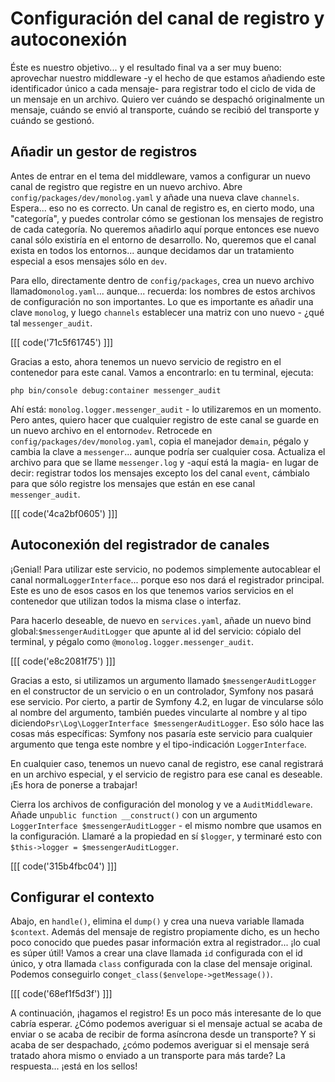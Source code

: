 # Configuración del canal de registro y autoconexión

Éste es nuestro objetivo... y el resultado final va a ser muy bueno: aprovechar nuestro middleware -y el hecho de que estamos añadiendo este identificador único a cada mensaje- para registrar todo el ciclo de vida de un mensaje en un archivo. Quiero ver cuándo se despachó originalmente un mensaje, cuándo se envió al transporte, cuándo se recibió del transporte y cuándo se gestionó.

## Añadir un gestor de registros

Antes de entrar en el tema del middleware, vamos a configurar un nuevo canal de registro que registre en un nuevo archivo. Abre `config/packages/dev/monolog.yaml` y añade una nueva clave `channels`. Espera... eso no es correcto. Un canal de registro es, en cierto modo, una "categoría", y puedes controlar cómo se gestionan los mensajes de registro de cada categoría. No queremos añadirlo aquí porque entonces ese nuevo canal sólo existiría en el entorno de desarrollo. No, queremos que el canal exista en todos los entornos... aunque decidamos dar un tratamiento especial a esos mensajes sólo en `dev`.

Para ello, directamente dentro de `config/packages`, crea un nuevo archivo llamado`monolog.yaml`... aunque... recuerda: los nombres de estos archivos de configuración no son importantes. Lo que es importante es añadir una clave `monolog`, y luego `channels` establecer una matriz con uno nuevo - ¿qué tal `messenger_audit`.

[[[ code('71c5f61745') ]]]

Gracias a esto, ahora tenemos un nuevo servicio de registro en el contenedor para este canal. Vamos a encontrarlo: en tu terminal, ejecuta:

```terminal
php bin/console debug:container messenger_audit
```

Ahí está: `monolog.logger.messenger_audit` - lo utilizaremos en un momento. Pero antes, quiero hacer que cualquier registro de este canal se guarde en un nuevo archivo en el entorno`dev`. Retrocede en `config/packages/dev/monolog.yaml`, copia el manejador de`main`, pégalo y cambia la clave a `messenger`... aunque podría ser cualquier cosa. Actualiza el archivo para que se llame `messenger.log` y -aquí está la magia- en lugar de decir: registrar todos los mensajes excepto los del canal `event`, cámbialo para que sólo registre los mensajes que están en ese canal `messenger_audit`.

[[[ code('4ca2bf0605') ]]]

## Autoconexión del registrador de canales

¡Genial! Para utilizar este servicio, no podemos simplemente autocablear el canal normal`LoggerInterface`... porque eso nos dará el registrador principal. Este es uno de esos casos en los que tenemos varios servicios en el contenedor que utilizan todos la misma clase o interfaz.

Para hacerlo deseable, de nuevo en `services.yaml`, añade un nuevo bind global:`$messengerAuditLogger` que apunte al id del servicio: cópialo del terminal, y pégalo como `@monolog.logger.messenger_audit`.

[[[ code('e8c2081f75') ]]]

Gracias a esto, si utilizamos un argumento llamado `$messengerAuditLogger` en el constructor de un servicio o en un controlador, Symfony nos pasará ese servicio. Por cierto, a partir de Symfony 4.2, en lugar de vincularse sólo al nombre del argumento, también puedes vincularte al nombre y al tipo diciendo`Psr\Log\LoggerInterface $messengerAuditLogger`. Eso sólo hace las cosas más específicas: Symfony nos pasaría este servicio para cualquier argumento que tenga este nombre y el tipo-indicación `LoggerInterface`.

En cualquier caso, tenemos un nuevo canal de registro, ese canal registrará en un archivo especial, y el servicio de registro para ese canal es deseable. ¡Es hora de ponerse a trabajar!

Cierra los archivos de configuración del monolog y ve a `AuditMiddleware`. Añade un`public function __construct()` con un argumento `LoggerInterface $messengerAuditLogger` - el mismo nombre que usamos en la configuración. Llamaré a la propiedad en sí `$logger`, y terminaré esto con `$this->logger = $messengerAuditLogger`.

[[[ code('315b4fbc04') ]]]

## Configurar el contexto

Abajo, en `handle()`, elimina el `dump()` y crea una nueva variable llamada `$context`. Además del mensaje de registro propiamente dicho, es un hecho poco conocido que puedes pasar información extra al registrador... ¡lo cual es súper útil! Vamos a crear una clave llamada `id` configurada con el id único, y otra llamada `class` configurada con la clase del mensaje original. Podemos conseguirlo con`get_class($envelope->getMessage())`.

[[[ code('68ef1f5d3f') ]]]

A continuación, ¡hagamos el registro! Es un poco más interesante de lo que cabría esperar. ¿Cómo podemos averiguar si el mensaje actual se acaba de enviar o se acaba de recibir de forma asíncrona desde un transporte? Y si acaba de ser despachado, ¿cómo podemos averiguar si el mensaje será tratado ahora mismo o enviado a un transporte para más tarde? La respuesta... ¡está en los sellos!
